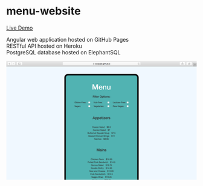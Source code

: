 # menu-website

[Live Demo](https://cocassel.github.io/menu-website/)

Angular web application hosted on GitHub Pages  
RESTful API hosted on Heroku  
PostgreSQL database hosted on ElephantSQL  

![Screenshot](menu.png)

